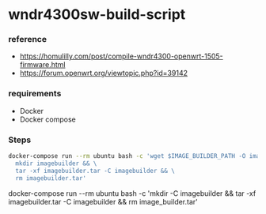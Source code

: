 # wndr4300sw-build-script

### reference
- https://homulilly.com/post/compile-wndr4300-openwrt-1505-firmware.html
- https://forum.openwrt.org/viewtopic.php?id=39142

### requirements
- Docker
- Docker compose

### Steps
```sh
docker-compose run --rm ubuntu bash -c 'wget $IMAGE_BUILDER_PATH -O imagebuilder.tar && \
  mkdir imagebuilder && \
  tar -xf imagebuilder.tar -C imagebuilder && \
  rm imagebuilder.tar'
```
docker-compose run --rm ubuntu bash -c 'mkdir -C imagebuilder && tar -xf imagebuilder.tar -C imagebuilder && rm image_builder.tar'

